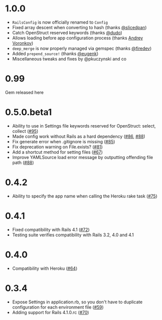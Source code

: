 # 1.0.0

* `RailsConfig` is now officially renamed to `Config`
* Fixed array descent when converting to hash (thanks [@slicedpan](https://github.com/railsconfig/config/commit/c24d09907aeb09231586dc0914050fa7a05542e3))
* Catch OpenStruct reserved keywords (thanks [@dudo](https://github.com/railsconfig/config/commit/2bf3baf10590d56c6382d79e323dc11295d9e5c1))
* Allows loading before app configuration process (thanks [Andrey Voronkov](https://github.com/railsconfig/config/commit/8732c18d1fb9715554274543b707c1006daa50f5))
* `deep_merge` is now properly managed via gemspec (thanks [@firedev](https://github.com/railsconfig/config/commit/a2560bcec1a902a807d8c1766368906e5789a18e))
* Added `prepend_source!` (thanks [@eugenk](https://github.com/railsconfig/config/pull/102))
* Miscellaneous tweaks and fixes by @pkuczynski and co

# 0.99
Gem released here

# 0.5.0.beta1

* Ability to use in Settings file keywords reserved for OpenStruct: select, collect ([#95](https://github.com/railsjedi/config/issues/95))
* Made config work without Rails as a hard dependency ([#86](https://github.com/railsjedi/config/issues/86), [#88](https://github.com/railsjedi/config/issues/88))
* Fix generate error when .gitignore is missing ([#85](https://github.com/railsjedi/config/issues/85))
* Fix deprecation warning on File.exists? ([#81](https://github.com/railsjedi/config/issues/81))
* Add a shortcut method for setting files ([#67](https://github.com/railsjedi/config/issues/67))
* Improve YAMLSource load error message by outputting offending file path ([#88](https://github.com/railsjedi/config/issues/88))

# 0.4.2
* Ability to specify the app name when calling the Heroku rake task ([#75](https://github.com/railsjedi/config/issues/75))

# 0.4.1

* Fixed compatibility with Rails 4.1 ([#72](https://github.com/railsjedi/config/issues/72))
* Testing suite verifies compatibility with Rails 3.2, 4.0 and 4.1

# 0.4.0

* Compatibility with Heroku ([#64](https://github.com/railsjedi/config/issues/64))

# 0.3.4

* Expose Settings in application.rb, so you don't have to duplicate configuration for each environment file ([#59](https://github.com/railsjedi/config/issues/59))
* Adding support for Rails 4.1.0.rc ([#70](https://github.com/railsjedi/config/issues/70))

